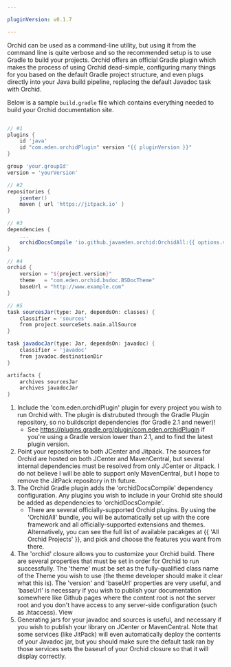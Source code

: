 ```yaml
---

pluginVersion: v0.1.7

---
```


Orchid can be used as a command-line utility, but using it from the command line is quite verbose and so the recommended
setup is to use Gradle to build your projects. Orchid offers an official Gradle plugin which makes the process of using
Orchid dead-simple, configuring many things for you based on the default Gradle project structure, and even plugs directly
into your Java build pipeline, replacing the default Javadoc task with Orchid.

Below is a sample `build.gradle` file which contains everything needed to build your Orchid documentation site.

```groovy

// #1
plugins {
    id 'java'
    id "com.eden.orchidPlugin" version "{{ pluginVersion }}"
}

group 'your.groupId'
version = 'yourVersion'

// #2 
repositories {
    jcenter()
    maven { url 'https://jitpack.io' }
}

// #3 
dependencies {
    ...
    orchidDocsCompile 'io.github.javaeden.orchid:OrchidAll:{{ options.version }}'
}

// #4
orchid {
    version = "${project.version}"
    theme   = "com.eden.orchid.bsdoc.BSDocTheme"
    baseUrl = "http://www.example.com"
}

// #5 
task sourcesJar(type: Jar, dependsOn: classes) {
    classifier = 'sources'
    from project.sourceSets.main.allSource
}

task javadocJar(type: Jar, dependsOn: javadoc) {
    classifier = 'javadoc'
    from javadoc.destinationDir
}

artifacts {
    archives sourcesJar
    archives javadocJar
}
```

1) Include the 'com.eden.orchidPlugin' plugin for every project you wish to run Orchid with. The plugin is distrubuted
    through the Gradle Plugin repository, so no buildscript dependencies (for Gradle 2.1 and newer)!
    - See https://plugins.gradle.org/plugin/com.eden.orchidPlugin if you're using a Gradle version lower than 2.1, and 
     to find the latest plugin version.
2) Point your repositories to both JCenter and Jitpack. The sources for Orchid are hosted on both JCenter and MavenCentral, 
    but several internal dependencies must be resolved from only JCenter or Jitpack. I do not believe I will be able to 
    support only MavenCentral, but I hope to remove the JitPack repository in th future.
3) The Orchid Gradle plugin adds the 'orchidDocsCompile' dependency configuration. Any plugins you wish to include in 
    your Orchid site should be added as dependencies to 'orchidDocsCompile'.
    - There are several officially-supported Orchid plugins. By using the 'OrchidAll' bundle, you will be automatically
     set up with the core framework and all officially-supported extensions and themes. Alternatively, you can see the
     full list of available pacakges at {{ 'All Orchid Projects' }}, and pick and choose the features
     you want from there.
4) The 'orchid' closure allows you to customize your Orchid build. There are several properties that must be set in 
    order for Orchid to run successfully. The 'theme' must be set as the fully-qualified class name of the Theme you
    wish to use (the theme developer should make it clear what this is). The 'version' and 'baseUrl' properties are very
    useful, and 'baseUrl' is necessary if you wish to publish your documentation somewhere like Github pages where the 
    content root is not the server root and you don't have access to any server-side configuration (such as .htaccess).
    View
5) Generating jars for your javadoc and sources is useful, and necessary if you wish to publish your library on JCenter
    or MavenCentral. Note that some services (like JitPack) will even automatically deploy the contents of your Javadoc 
    jar, but you should make sure the default task ran by those services sets the baseurl of your Orchid closure so that
    it will display correctly.